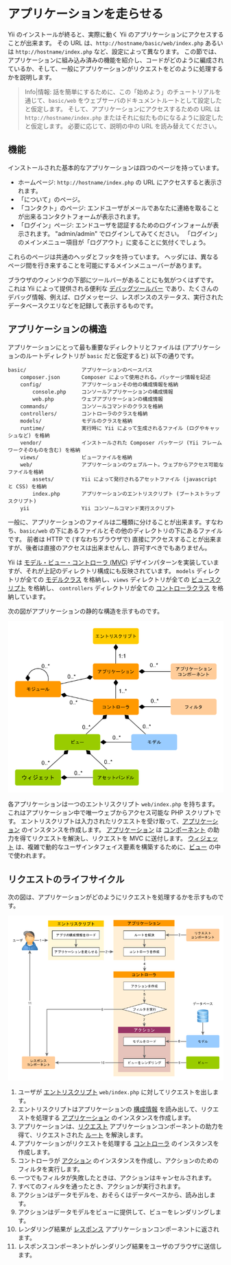 アプリケーションを走らせる
==========================

Yii のインストールが終ると、実際に動く Yii のアプリケーションにアクセスすることが出来ます。
その URL は、`http://hostname/basic/web/index.php` あるいは `http://hostname/index.php` など、設定によって異なります。
この節では、アプリケーションに組み込み済みの機能を紹介し、コードがどのように編成されているか、そして、一般にアプリケーションがリクエストをどのように処理するかを説明します。

> Info|情報: 話を簡単にするために、この「始めよう」のチュートリアルを通じて、`basic/web` をウェブサーバのドキュメントルートとして設定したと仮定します。
  そして、アプリケーションにアクセスするための URL は `http://hostname/index.php` またはそれに似たものになるように設定したと仮定します。
  必要に応じて、説明の中の URL を読み替えてください。


機能 <span id="functionality"></span>
----

インストールされた基本的なアプリケーションは四つのページを持っています。

* ホームページ: `http://hostname/index.php` の URL にアクセスすると表示されます。
* 「について」のページ。
* 「コンタクト」のページ: エンドユーザがメールであなたに連絡を取ることが出来るコンタクトフォームが表示されます。
* 「ログイン」ページ: エンドユーザを認証するためのログインフォームが表示されます。
  "admin/admin" でログインしてみてください。
  「ログイン」のメインメニュー項目が「ログアウト」に変ることに気付くでしょう。

これらのページは共通のヘッダとフッタを持っています。
ヘッダには、異なるページ間を行き来することを可能にするメインメニューバーがあります。

ブラウザのウィンドウの下部にツールバーがあることにも気がつくはずです。
これは Yii によって提供される便利な [デバッグツールバー](tool-debugger.md) であり、たくさんのデバッグ情報、例えば、ログメッセージ、レスポンスのステータス、実行されたデータベースクエリなどを記録して表示するものです。


アプリケーションの構造 <span id="application-structure"></span>
----------------------

アプリケーションにとって最も重要なディレクトリとファイルは (アプリケーションのルートディレクトリが `basic` だと仮定すると) 以下の通りです。

```
basic/                  アプリケーションのベースパス
    composer.json       Composer によって使用される。パッケージ情報を記述
    config/             アプリケーションその他の構成情報を格納
        console.php     コンソールアプリケーションの構成情報
        web.php         ウェブアプリケーションの構成情報
    commands/           コンソールコマンドのクラスを格納
    controllers/        コントローラのクラスを格納
    models/             モデルのクラスを格納
    runtime/            実行時に Yii によって生成されるファイル (ログやキャッシュなど) を格納
    vendor/             インストールされた Composer パッケージ (Yii フレームワークそのものを含む) を格納
    views/              ビューファイルを格納
    web/                アプリケーションのウェブルート。ウェブからアクセス可能なファイルを格納
        assets/         Yii によって発行されるアセットファイル (javascript と CSS) を格納
        index.php       アプリケーションのエントリスクリプト (ブートストラップスクリプト)
    yii                 Yii コンソールコマンド実行スクリプト
```

一般に、アプリケーションのファイルは二種類に分けることが出来ます。すなわち、`basic/web` の下にあるファイルとその他のディレクトリの下にあるファイルです。
前者は HTTP で (すなわちブラウザで) 直接にアクセスすることが出来ますが、後者は直接のアクセスは出来ませんし、許可すべきでもありません。

Yii は [モデル・ビュー・コントローラ (MVC)](http://wikipedia.org/wiki/Model-view-controller) デザインパターンを実装していますが、それが上記のディレクトリ構成にも反映されています。
`models` ディレクトリが全ての [モデルクラス](structure-models.md) を格納し、`views` ディレクトリが全ての [ビュースクリプト](structure-views.md) を格納し、
`controllers` ディレクトリが全ての [コントローラクラス](structure-controllers.md) を格納しています。

次の図がアプリケーションの静的な構造を示すものです。

![アプリケーションの静的な構造](images/application-structure.png)

各アプリケーションは一つのエントリスクリプト `web/index.php` を持ちます。
これはアプリケーション中で唯一ウェブからアクセス可能な PHP スクリプトです。
エントリスクリプトは入力されたリクエストを受け取って、[アプリケーション](structure-applications.md) のインスタンスを作成します。
[アプリケーション](structure-applications.md) は [コンポーネント](concept-components.md) の助力を得てリクエストを解決し、リクエストを MVC に送付します。
[ウィジェット](structure-widgets.md) は、複雑で動的なユーザインタフェイス要素を構築するために、[ビュー](structure-views.md) の中で使われます。


リクエストのライフサイクル <span id="request-lifecycle"></span>
--------------------------

次の図は、アプリケーションがどのようにリクエストを処理するかを示すものです。

![リクエストのライフサイクル](images/request-lifecycle.png)

1. ユーザが [エントリスクリプト](structure-entry-scripts.md) `web/index.php` に対してリクエストを出します。
2. エントリスクリプトはアプリケーションの [構成情報](concept-configurations.md) を読み出して、リクエストを処理する [アプリケーション](structure-applications.md) のインスタンスを作成します。
3. アプリケーションは、[リクエスト](runtime-requests.md) アプリケーションコンポーネントの助力を得て、リクエストされた [ルート](runtime-routing.md) を解決します。
4. アプリケーションがリクエストを処理する [コントローラ](structure-controllers.md) のインスタンスを作成します。
5. コントローラが [アクション](structure-controllers.md) のインスタンスを作成し、アクションのためのフィルタを実行します。
6. 一つでもフィルタが失敗したときは、アクションはキャンセルされます。
7. すべてのフィルタを通ったとき、アクションが実行されます。
8. アクションはデータモデルを、おそらくはデータベースから、読み出します。
9. アクションはデータモデルをビューに提供して、ビューをレンダリングします。
10. レンダリング結果が [レスポンス](runtime-responses.md) アプリケーションコンポーネントに返されます。
11. レスポンスコンポーネントがレンダリング結果をユーザのブラウザに送信します。

